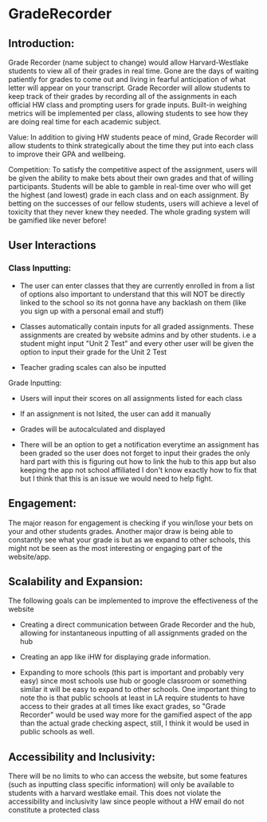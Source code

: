 # GradeRecorder

## Introduction:

Grade Recorder (name subject to change) would allow Harvard-Westlake students to view all of their grades in real time. Gone are the days of waiting patiently for grades to come out and living in fearful anticipation of what letter will appear on your transcript. Grade Recorder will allow students to keep track of their grades by recording all of the assignments in each official HW class and prompting users for grade inputs. Built-in weighing metrics will be implemented per class, allowing students to see how they are doing real time for each academic subject. 

Value: In addition to giving HW students peace of mind, Grade Recorder will allow students to think strategically about the time they put into each class to improve their GPA and wellbeing.

Competition: To satisfy the competitive aspect of the assignment, users will be given the ability to make bets about their own grades and that of willing participants. Students will be able to gamble in real-time over who will get the highest (and lowest) grade in each class and on each assignment. By betting on the successes of our fellow students, users will achieve a level of toxicity that they never knew they needed. The whole grading system will be gamified like never before!

## User Interactions

### Class Inputting: 
- The user can enter classes that they are currently enrolled in from a list of options also important to understand that this will NOT be directly linked to the school so its not gonna have any backlash on them (like you sign up with a personal email and stuff) 

- Classes automatically contain inputs for all graded assignments. These assignments are created by website admins and by other students. i.e a student might input "Unit 2 Test" and every other user will be given the option to input their grade for the Unit 2 Test

- Teacher grading scales can also be inputted

Grade Inputting:
- Users will input their scores on all assignments listed for each class

- If an assignment is not lsited, the user can add it manually

- Grades will be autocalculated and displayed 

- There will be an option to get a notification everytime an assignment has been graded so the user does not forget to input their grades the only hard part with this is figuring out how to link the hub to this app but also keeping the app not school affiliated I don't know exactly how to fix that but I think that this is an issue we would need to help fight.

## Engagement: 
The major reason for engagement is checking if you win/lose your bets on your and other students grades. Another major draw is being able to constantly see what your grade is but as we expand to other schools, this might not be seen as the most interesting or engaging part of the website/app.

## Scalability and Expansion: 
The following goals can be implemented to improve the effectiveness of the website

-  Creating a direct communication between Grade Recorder and the hub, allowing for instantaneous inputting of all assignments graded on the hub

- Creating an app like iHW for displaying grade information.  

- Expanding to more schools (this part is important and probably very easy) since most schools use hub or google classroom or something similar it will be easy to expand to other schools. One important thing to note tho is that public schools at least in LA require students to have access to their grades at all times like exact grades, so "Grade Recorder" would be used way more for the gamified aspect of the app than the actual grade checking aspect, still, I think it would be used in public schools as well.

## Accessibility and Inclusivity: 
There will be no limits to who can access the website, but some features (such as inputting class specific information) will only be available to students with a harvard westlake email. This does not violate the accessibility and inclusivity law since people without a HW email do not constitute a protected class
